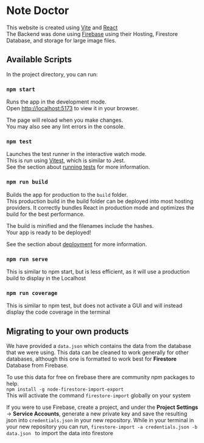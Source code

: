# Note Doctor

This website is created using [Vite](https://vitejs.dev/) and [React](https://react.dev/)\
The Backend was done using [Firebase](https://firebase.google.com/) using their Hosting, Firestore Database, and storage for large image files.

## Available Scripts

In the project directory, you can run:

### `npm start`

Runs the app in the development mode.\
Open [http://localhost:5173](http://localhost:5173) to view it in your browser.

The page will reload when you make changes.\
You may also see any lint errors in the console.

### `npm test`

Launches the test runner in the interactive watch mode.\
This is run using [Vitest](https://vitest.dev/), which is similar to Jest.\
See the section about [running tests](https://vitest.dev/guide/) for more information.

### `npm run build`

Builds the app for production to the `build` folder.\
This production build in the build folder can be deployed into most hosting providers.
It correctly bundles React in production mode and optimizes the build for the best performance.

The build is minified and the filenames include the hashes.\
Your app is ready to be deployed!

See the section about [deployment](https://vitejs.dev/guide/static-deploy) for more information.

### `npm run serve`

This is similar to npm start, but is less efficient, as it will use a production build to display in the Localhost

### `npm run coverage`

This is similar to npm test, but does not activate a GUI and will instead display the code coverage in the terminal

## Migrating to your own products

We have provided a `data.json` which contains the data from the database that we were using. This data can be cleaned to work generally for other databases, although this one is formatted to work best for **Firestore** Database from Firebase.

To use this data for free on firebase there are community npm packages to help.\
`npm install -g node-firestore-import-export`\
This will activate the command `firestore-import` globally on your system

If you were to use Firebase, create a project, and under the **Project Settings** -> **Service Accounts**, generate a new private key and save the resulting json into `credentials.json` in your new repository. While in your terminal in your new repository you can run, `firestore-import -a credentials.json -b data.json ` to import the data into firestore
